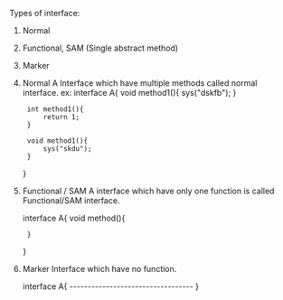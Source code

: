 Types of interface:

1. Normal
2. Functional, SAM (Single abstract method)
3. Marker

1. Normal
    A Interface which have multiple methods called normal interface.
    ex:
    interface A{
        void method1(){
            sys("dskfb");
        }

        int method1(){
            return 1;
        }

        void method1(){
            sys("skdu");
        }
    }

2. Functional / SAM
    A interface which have only one function is called Functional/SAM interface.

    interface A{
        void method(){

        }
    }

3. Marker
    Interface which have no function.

    interface A{
        ----------------------------------
    }


